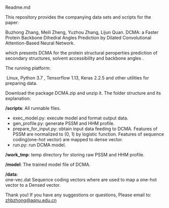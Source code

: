 Readme.md 

This repository provides the companying data sets and scripts for the paper:

Buzhong Zhang, Meili Zheng, Yuzhou Zhang, Lijun Quan. DCMA: a Faster Protein Backbone Dihedral Angles Prediction by Dilated Convolutional Attention-Based Neural Network.  

which presents DCMA for the protein  structural peroperties prediction of secondary structures, solvent accessibility and backbone angles .

The running platform:

​    Linux, Python 3.7 , Tensorflow 1.13, Keras 2.2.5 and other utilities for preparing data. 

Download the package DCMA.zip and unzip it. The folder structure and its explanation:

**/scripts**: All runnable files. 

- exec_model.py:	execute model and format output data.
- gen_profile.py:	generate PSSM and HHM profile.
- prepare_for_input.py: obtain input data feeding to DCMA.  Features of PSSM  are normalized to (0, 1) by logistic function. Features of sequence coding(one-hot vector) are mapped to dense vector.
- run.py:	run DCMA model.
 
 

**/work_tmp**: temp directory for storing raw PSSM and HHM profile.

**/model**: The trained model file of DCMA.

**/data**:  
    one-vec.dat  Sequence coding vectors where are used to map a one-hot vector to  a Densed vector.

Thank you!
If you have any suggestions or questions, Please email to:
zhbzhong@aqnu.edu.cn